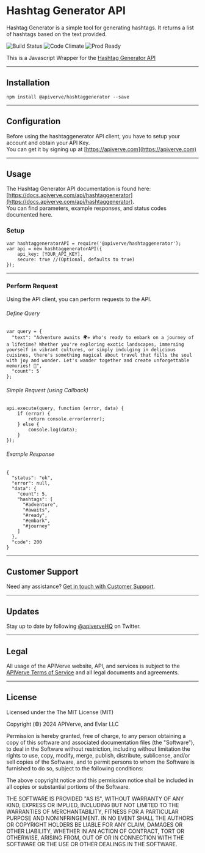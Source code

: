 Hashtag Generator API
============

Hashtag Generator is a simple tool for generating hashtags. It returns a list of hashtags based on the text provided.

![Build Status](https://img.shields.io/badge/build-passing-green)
![Code Climate](https://img.shields.io/badge/maintainability-B-purple)
![Prod Ready](https://img.shields.io/badge/production-ready-blue)

This is a Javascript Wrapper for the [Hashtag Generator API](https://apiverve.com/marketplace/api/hashtaggenerator)

---

## Installation
	npm install @apiverve/hashtaggenerator --save

---

## Configuration

Before using the hashtaggenerator API client, you have to setup your account and obtain your API Key.  
You can get it by signing up at [https://apiverve.com](https://apiverve.com)

---

## Usage

The Hashtag Generator API documentation is found here: [https://docs.apiverve.com/api/hashtaggenerator](https://docs.apiverve.com/api/hashtaggenerator).  
You can find parameters, example responses, and status codes documented here.

### Setup

```
var hashtaggeneratorAPI = require('@apiverve/hashtaggenerator');
var api = new hashtaggeneratorAPI({
    api_key: [YOUR_API_KEY],
    secure: true //(Optional, defaults to true)
});
```

---


### Perform Request
Using the API client, you can perform requests to the API.

###### Define Query

```
var query = {
  "text": "Adventure awaits 🌍✈️ Who's ready to embark on a journey of a lifetime? Whether you're exploring exotic landscapes, immersing yourself in vibrant cultures, or simply indulging in delicious cuisines, there's something magical about travel that fills the soul with joy and wonder. Let's wander together and create unforgettable memories! 🌟",
  "count": 5
};
```

###### Simple Request (using Callback)

```
api.execute(query, function (error, data) {
    if (error) {
        return console.error(error);
    } else {
        console.log(data);
    }
});
```

###### Example Response

```
{
  "status": "ok",
  "error": null,
  "data": {
    "count": 5,
    "hashtags": [
      "#adventure",
      "#awaits",
      "#ready",
      "#embark",
      "#journey"
    ]
  },
  "code": 200
}
```

---

## Customer Support

Need any assistance? [Get in touch with Customer Support](https://apiverve.com/contact).

---

## Updates
Stay up to date by following [@apiverveHQ](https://twitter.com/apiverveHQ) on Twitter.

---

## Legal

All usage of the APIVerve website, API, and services is subject to the [APIVerve Terms of Service](https://apiverve.com/terms) and all legal documents and agreements.

---

## License
Licensed under the The MIT License (MIT)

Copyright (&copy;) 2024 APIVerve, and Evlar LLC

Permission is hereby granted, free of charge, to any person obtaining a copy of this software and associated documentation files (the "Software"), to deal in the Software without restriction, including without limitation the rights to use, copy, modify, merge, publish, distribute, sublicense, and/or sell copies of the Software, and to permit persons to whom the Software is furnished to do so, subject to the following conditions:

The above copyright notice and this permission notice shall be included in all copies or substantial portions of the Software.

THE SOFTWARE IS PROVIDED "AS IS", WITHOUT WARRANTY OF ANY KIND, EXPRESS OR IMPLIED, INCLUDING BUT NOT LIMITED TO THE WARRANTIES OF MERCHANTABILITY, FITNESS FOR A PARTICULAR PURPOSE AND NONINFRINGEMENT. IN NO EVENT SHALL THE AUTHORS OR COPYRIGHT HOLDERS BE LIABLE FOR ANY CLAIM, DAMAGES OR OTHER LIABILITY, WHETHER IN AN ACTION OF CONTRACT, TORT OR OTHERWISE, ARISING FROM, OUT OF OR IN CONNECTION WITH THE SOFTWARE OR THE USE OR OTHER DEALINGS IN THE SOFTWARE.